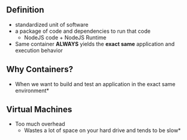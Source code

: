 ## Definition
* standardized unit of software
* a package of code and dependencies to run that code
	* NodeJS code + NodeJS Runtime
* Same container **ALWAYS** yields the **exact same** application and execution behavior

## Why Containers?
* When we want to build and test an application in the exact same environment*

## Virtual Machines
* Too much overhead
	* Wastes a lot of space on your hard drive and tends to be slow*